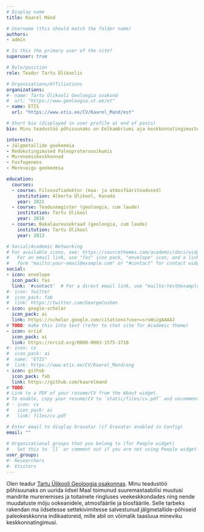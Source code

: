 ```yaml
---
# Display name
title: Kaarel Mänd

# Username (this should match the folder name)
authors:
- admin

# Is this the primary user of the site?
superuser: true

# Role/position
role: Teadur Tartu Ülikoolis

# Organizations/Affiliations
organizations:
#- name: Tartu Ülikooli Geoloogia osakond
#  url: "https://www.geoloogia.ut.ee/et"
- name: ETIS
  url: "https://www.etis.ee/CV/Kaarel_Mand/est"

# Short bio (displayed in user profile at end of posts)
bio: Minu teadustöö põhisuunaks on Eelkambriumi aja keskkonnatingimuste uurimine kivimite jälgmetallkoostise põhjal.

interests:
- Jälgmetallide geokeemia
- Redokstingimused Paleoproterosoikumis
- Murenemiskeskkonnad
- Fosfogenees
- Merevaigu geokeemia

education:
  courses:
  - course: Filosoofiadoktor (maa- ja atmosfääriteadused)
    institution: Alberta Ülikool, Kanada
    year: 2021
  - course: Teadusmagister (geoloogia, cum laude)
    institution: Tartu Ülikool
    year: 2016
  - course: Bakalaureusekraad (geoloogia, cum laude)
    institution: Tartu Ülikool
    year: 2013

# Social/Academic Networking
# For available icons, see: https://sourcethemes.com/academic/docs/widgets/#icons
#   For an email link, use "fas" icon pack, "envelope" icon, and a link in the
#   form "mailto:your-email@example.com" or "#contact" for contact widget.
social:
- icon: envelope
  icon_pack: fas
  link: '#contact'  # For a direct email link, use "mailto:test@example.org".
#- icon: twitter
#  icon_pack: fab
#  link: https://twitter.com/GeorgeCushen
- icon: google-scholar
  icon_pack: ai
  link: https://scholar.google.com/citations?user=srxWszgAAAAJ
# TODO: make this into text (refer to chat site for Academic theme)
- icon: orcid
  icon_pack: ai
  link: https://orcid.org/0000-0003-1575-3710
#- icon: cv
#  icon_pack: ai
#  name: "ETIS"
#  link: https://www.etis.ee/CV/Kaarel_Mand/eng
- icon: github
  icon_pack: fab
  link: https://github.com/kaarelmand
# TODO:
# Link to a PDF of your resume/CV from the About widget.
# To enable, copy your resume/CV to `static/files/cv.pdf` and uncomment the lines below.  
# - icon: cv
#   icon_pack: ai
#   link: files/cv.pdf

# Enter email to display Gravatar (if Gravatar enabled in Config)
email: ""
  
# Organizational groups that you belong to (for People widget)
#   Set this to `[]` or comment out if you are not using People widget.  
user_groups:
#- Researchers
#- Visitors
---
```


Olen teadur [Tartu Ülikooli Geoloogia osakonnas](https://www.geoloogia.ut.ee/et). Minu teadustöö põhisuunaks on uurida iidsel Maal toimunud suuremastaabilisi muutusi mandrite murenemises ja toitainete ringluses veekeskkondades ning nende muudatuste mõju ookeanidele, atmosfäärile ja biosfäärile. Selle tarbeks rakendan ma iidsetesse settekivimitesse salvestunud jälgmetallide-põhiseid paleokeskkonna indikaatoreid, mille abil on võimalik taasluua mineviku keskkonnatingimusi.
